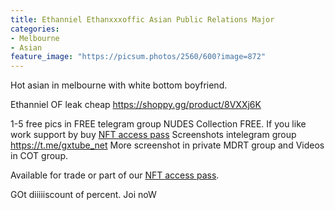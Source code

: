 ```yaml
---
title: Ethanniel Ethanxxxoffic Asian Public Relations Major
categories:
- Melbourne
- Asian
feature_image: "https://picsum.photos/2560/600?image=872"
---
```


Hot asian in melbourne with white bottom boyfriend.


<!-- more -->

Ethanniel OF leak cheap https://shoppy.gg/product/8VXXj6K

1-5 free pics in FREE telegram group
NUDES Collection FREE. If you like work support by buy [NFT access pass](https://opensea.io/collection/thevinylshacktastycollection?search%5BsortAscending%5D=true&search%5BsortBy%5D=PRICE&search%5Btoggles%5D%5B0%5D=BUY_NOW)
Screenshots intelegram group https://t.me/gxtube_net More screenshot in private MDRT group and Videos in COT group.

Available for trade or part of our [NFT access pass](https://opensea.io/collection/thevinylshacktastycollection?search%5BsortAscending%5D=true&search%5BsortBy%5D=PRICE&search%5Btoggles%5D%5B0%5D=BUY_NOW). 

GOt diiiiiscount of percent. Joi noW
